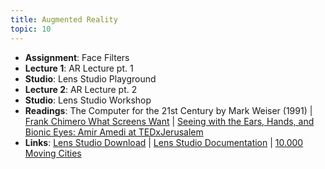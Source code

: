```yaml
---
title: Augmented Reality
topic: 10
---
```

- **Assignment**: Face Filters
- **Lecture 1**: AR Lecture pt. 1
- **Studio**: Lens Studio Playground
- **Lecture 2**: AR Lecture pt. 2
- **Studio**: Lens Studio Workshop
- **Readings**: The Computer for the 21st Century by Mark Weiser (1991) | [Frank Chimero What Screens Want](https://frankchimero.com/blog/2013/what-screens-want/) | [Seeing with the Ears, Hands, and Bionic Eyes: Amir Amedi at TEDxJerusalem](https://www.youtube.com/watch?v=jVBp2nDmg7E)
- **Links**: [Lens Studio Download](https://ar.snap.com/download) | [Lens Studio Documentation](https://docs.snap.com/lens-studio/home/) | [10.000 Moving Cities](https://marclee.io/en/10000-moving-cities/)
